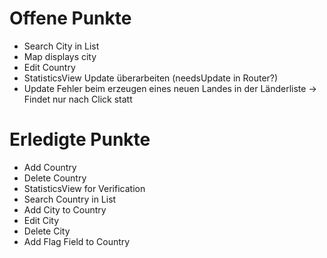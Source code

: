 #  Offene Punkte
- Search City in List
- Map displays city 
- Edit Country 
- StatisticsView Update überarbeiten (needsUpdate in Router?)
- Update Fehler beim erzeugen eines neuen Landes in der Länderliste -> Findet nur nach Click statt



# Erledigte Punkte

- Add Country
- Delete Country
- StatisticsView for Verification
- Search Country in List
- Add City to Country
- Edit City
- Delete City
- Add Flag Field to Country
